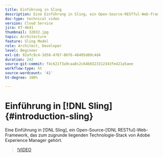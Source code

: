 ```yaml
---
title: Einführung in Sling
description: Eine Einführung in Sling, ein Open-Source-RESTful-Web-Framework, das Teil des zugrunde liegenden Technologie-Stacks von Adobe Experience Manager ist.
doc-type: technical video
version: Cloud Service
jira: KT-4641
thumbnail: 32032.jpg
topic: Architecture
feature: Sling Model
role: Architect, Developer
level: Beginner
exl-id: 92afc9c4-3d58-4787-86f6-46495d89c4d4
duration: 242
source-git-commit: f4c621f3a9caa8c2c64b8323312343fe421a5aee
workflow-type: ht
source-wordcount: '41'
ht-degree: 100%

---
```


# Einführung in [!DNL Sling] {#introduction-sling}

Eine Einführung in [!DNL Sling], ein Open-Source-[!DNL RESTful]-Web-Framework, das zum zugrunde liegenden Technologie-Stack von Adobe Experience Manager gehört.

>[!VIDEO](https://video.tv.adobe.com/v/32032?quality=12&learn=on)
